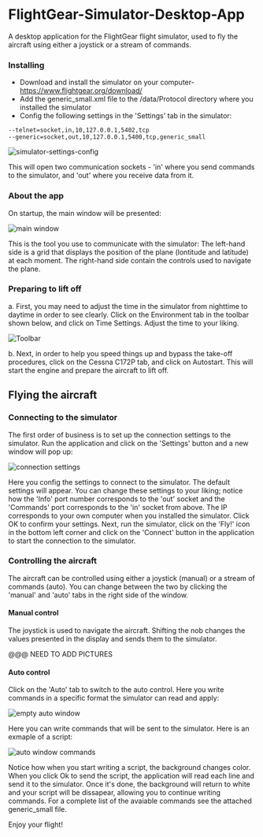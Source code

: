 # FlightGear-Simulator-Desktop-App
A desktop application for the FlightGear flight simulator, used to fly the aircraft using either a joystick or a stream of commands.

### Installing 
* Download and install the simulator on your computer- https://www.flightgear.org/download/
* Add the  generic_small.xml file to the /data/Protocol directory where you installed the simulator
* Config the following settings in the 'Settings' tab in the simulator:
```
--telnet=socket,in,10,127.0.0.1,5402,tcp
--generic=socket,out,10,127.0.0.1,5400,tcp,generic_small
```
![simulator-settings-config](https://user-images.githubusercontent.com/45856261/58368127-4a489680-7ef1-11e9-81ca-b17badca7f8e.PNG)

This will open two communication sockets - 'in' where you send commands to the simulator, and 'out' where you receive data from it.

### About the app
On startup, the main window will be presented:

![main window](https://user-images.githubusercontent.com/45856261/63499808-4c5ec900-c4d1-11e9-8382-eccc8ef696c1.PNG)

This is the tool you use to communicate with the simulator:
The left-hand side is a grid that displays the position of the plane (lontitude and latitude) at each moment.
The right-hand side contain the controls used to navigate the plane.

### Preparing to lift off
a. First, you may need to adjust the time in the simulator from nighttime to daytime in order to see clearly.
Click on the Environment tab in the toolbar shown below, and click on Time Settings. Adjust the time to your liking.

![Toolbar](https://user-images.githubusercontent.com/45856261/63440757-1241e880-c439-11e9-9623-ed96e7eae199.PNG)

b. Next, in order to help you speed things up and bypass the take-off procedures, click on the Cessna C172P tab, and click on Autostart. This will start the engine and prepare the aircraft to lift off.

## Flying the aircraft

### Connecting to the simulator

The first order of business is to set up the connection settings to the simulator. Run the application and click on the 'Settings' button and a new window will pop up:

![connection settings](https://user-images.githubusercontent.com/45856261/63500659-f0953f80-c4d2-11e9-8ba4-46b8bb466c21.PNG)

Here you config the settings to connect to the simulator. The default settings will appear. You can change these settings to your liking; notice how the 'Info' port number corresponds to the 'out' socket and the 'Commands' port corresponds to the 'in' socket from above. The IP corresponds to your own computer when you installed the simulator. Click OK to confirm your settings.
Next, run the simulator, click on the 'Fly!' icon in the bottom left corner and click on the 'Connect' button in the application to start the connection to the simulator.

### Controlling the aircraft
The aircraft can be controlled using either a joystick (manual) or a stream of commands (auto). You can change between the two by clicking the 'manual' and 'auto' tabs in the right side of the window.

#### Manual control
The joystick is used to navigate the aircraft. Shifting the nob changes the values presented in the display and sends them to the simulator. 

@@@ NEED TO ADD PICTURES

#### Auto control
Click on the 'Auto' tab to switch to the auto control. Here you write commands in a specific format the simulator can read and apply:

![empty auto window](https://user-images.githubusercontent.com/45856261/63507852-5c7ea480-c4e1-11e9-88bf-cd4628efaa1a.PNG)

Here you can write commands that will be sent to the simulator. Here is an exmaple of a script:

![auto window commands](https://user-images.githubusercontent.com/45856261/63507943-92238d80-c4e1-11e9-9293-ebb9a11fcacd.PNG)

Notice how when you start writing a script, the background changes color. When you click Ok to send the script, the application will read each line and send it to the simulator. Once it's done, the background will return to white and your script will be dissapear, allowing you to continue writing commands.
For a complete list of the avaiable commands see the attached generic_small file.

Enjoy your flight!
